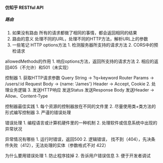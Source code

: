#### 仿知乎 RESTful API

##### 路由
  1. 如果没有路由
    所有的请求都做了相同的事情，都会返回相同的结果
  2. 路由的意义
    处理不同的URL，处理不同的HTTP方法，解析URL上的参数
  3. 一些笔记
  HTTP options方法
    1. 检测服务器所支持的请求方法
    2. CORS中的预检请求

  allowedMethods的作用
    1. 响应options方法，返回所支持的请求方法
    2. 相应的返回405（不允许）和501（未实现）
  
  控制器
    1. 获取HTTP请求参数 
      Query String -> ?q=keyword
      Router Params -> /users/:id
      Request Body -> {name: 'James'}
      Header -> Accept, Cookie
    2. 处理业务逻辑
    3. 发送HTTP响应
      发送Status
      发送Response Body
      发送Header -> Allow、Content-Type
      
  控制器最佳实践
    1. 每个资源的控制器放在不同的文件里
    2. 尽量使用类+类方法的形式编写控制器
    3. 严谨的错误处理
  
  错误处理
    1. 编程语言或计算机硬件里的一种机制
    2. 处理软件或信息系统中出现的异常状况

  异常情况有哪些
    1. 运行时错误，返回500
    2. 逻辑错误， 找不到（404），先决条件失败（412），无法处理的实体（参数格式不对 422）
  
  为什么要用错误处理
    1. 防止程序挂掉
    2. 告诉用户错误信息
    3. 便于开发者调试